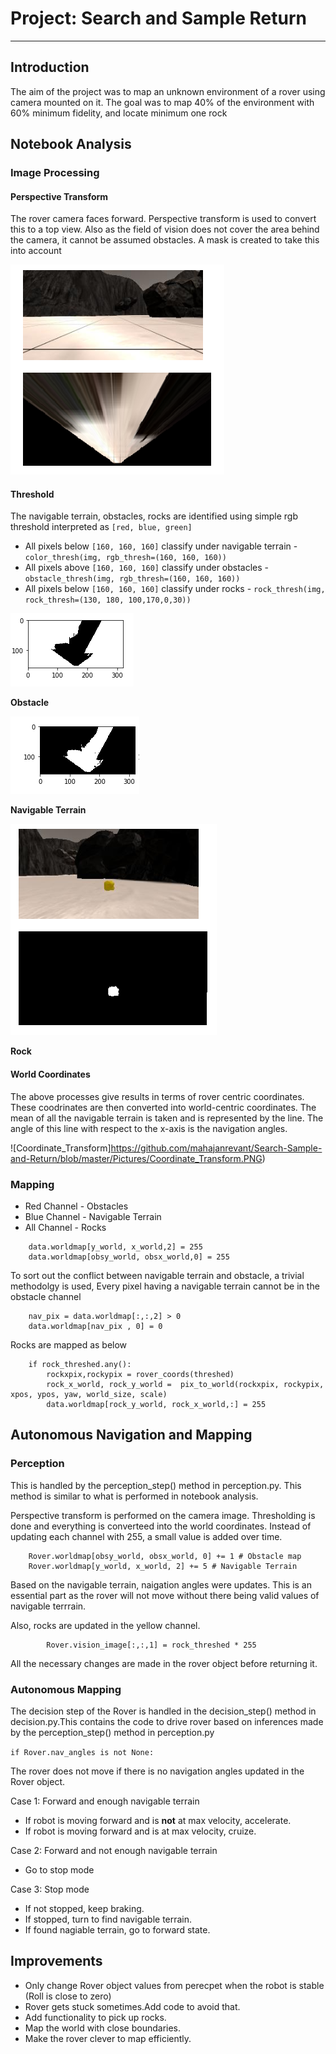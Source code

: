 # Project: Search and Sample Return
---

## Introduction 
The aim of the project was to map an unknown environment of a rover using camera mounted on it. The goal was to map 40% of the environment with 60% minimum fidelity, and locate minimum one rock

## Notebook Analysis
### Image Processing

#### Perspective Transform
The rover camera faces forward. Perspective transform is used to convert this to a top view. 
Also as the field of vision does not cover the area behind the camera, it cannot be assumed obstacles.
A mask is created to take this into account

![Perspective_Transform](https://github.com/mahajanrevant/Search-Sample-and-Return/blob/master/Pictures/Perspective_Transform.PNG)

#### Threshold 
The navigable terrain, obstacles, rocks are identified using simple rgb threshold interpreted as `[red, blue, green]`
* All pixels below `[160, 160, 160]` classify under navigable terrain - `color_thresh(img, rgb_thresh=(160, 160, 160))`
* All pixels above `[160, 160, 160]` classify under obstacles - `obstacle_thresh(img, rgb_thresh=(160, 160, 160))`
* All pixels below `[160, 160, 160]` classify under rocks - `rock_thresh(img, rock_thresh=(130, 180, 100,170,0,30))`

![Obstacle](https://github.com/mahajanrevant/Search-Sample-and-Return/blob/master/Pictures/Obstacle.PNG)

__Obstacle__

![Path](https://github.com/mahajanrevant/Search-Sample-and-Return/blob/master/Pictures/Path.PNG)

__Navigable Terrain__

![Rock](https://github.com/mahajanrevant/Search-Sample-and-Return/blob/master/Pictures/Rock.PNG)

__Rock__

#### World Coordinates 
The above processes give results in terms of rover centric coordinates. These coodrinates are then converted into world-centric coordinates. The mean of all the navigable terrain is taken and is represented by the line. The angle of this line with respect to the x-axis is the navigation angles. 

![Coordinate_Transform]https://github.com/mahajanrevant/Search-Sample-and-Return/blob/master/Pictures/Coordinate_Transform.PNG)

### Mapping 
* Red Channel - Obstacles
* Blue Channel - Navigable Terrain 
* All Channel - Rocks

```
    data.worldmap[y_world, x_world,2] = 255
    data.worldmap[obsy_world, obsx_world,0] = 255
```
To sort out the conflict between navigable terrain and obstacle, a trivial methodolgy is used,
Every pixel having a navigable terrain cannot be in the obstacle channel

```
    nav_pix = data.worldmap[:,:,2] > 0
    data.worldmap[nav_pix , 0] = 0
```
Rocks are mapped as below

```
    if rock_threshed.any():
        rockxpix,rockypix = rover_coords(threshed)
        rock_x_world, rock_y_world =  pix_to_world(rockxpix, rockypix, xpos, ypos, yaw, world_size, scale)
        data.worldmap[rock_y_world, rock_x_world,:] = 255
```
## Autonomous Navigation and Mapping 

### Perception
This is handled by the perception_step() method in perception.py. This method is similar to what is performed in notebook analysis.

Perspective transform is performed on the camera image. Thresholding is done and everything is converteed into the world coordinates.
Instead of updating each channel with 255, a small value is added over time.

```
    Rover.worldmap[obsy_world, obsx_world, 0] += 1 # Obstacle map
    Rover.worldmap[y_world, x_world, 2] += 5 # Navigable Terrain
```
Based on the navigable terrain, naigation angles were updates. This is an essential part as the rover will not move without there being valid values of navigable terrrain.

Also, rocks are updated in the yellow channel.
```
        Rover.vision_image[:,:,1] = rock_threshed * 255
```
All the necessary changes are made in the rover object before returning it.

### Autonomous Mapping
The decision step of the Rover is handled in the decision_step() method in decision.py.This contains the code to drive rover based on inferences made by the perception_step() method in perception.py

`if Rover.nav_angles is not None: `

The rover does not move if there is no navigation angles updated in the Rover object.

Case 1: Forward and enough navigable terrain

* If robot is moving forward and is __not__ at max velocity, accelerate.
* If robot is moving forward and is at max velocity, cruize.

Case 2: Forward and not enough navigable terrain

* Go to stop mode

Case 3: Stop mode

* If not stopped, keep braking.
* If stopped, turn to find navigable terrain.
* If found nagiable terrain, go to forward state.

## Improvements 
* Only change Rover object values from perecpet when the robot is stable (Roll is close to zero)
* Rover gets stuck sometimes.Add code to avoid that.
* Add functionality to pick up rocks.
* Map the world with close boundaries.
* Make the rover clever to map efficiently.


